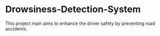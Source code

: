 # Drowsiness-Detection-System
This project main aims to enhance the driver safety by preventing road accidents.
